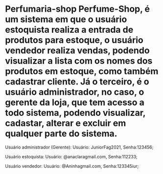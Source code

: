 # Perfumaria-shop Perfume-Shop, é um sistema em que o usuário estoquista realiza a entrada de produtos para estoque, o usuário vendedor realiza vendas, podendo visualizar a lista com os nomes dos produtos em estoque, como também cadastrar cliente. Já o terceiro, é o usuário administrador, no caso, o gerente da loja, que tem acesso a todo sistema, podendo visualizar, cadastar, alterar e excluir em qualquer parte do sistema.

Usuário administrador (Gerente): Usuário: JuniorFag2021, Senha:123456;

Usuário estoquista: Usuário: @anaclaragmail.com, Senha:112233;

Usuário vendedor: Usuário: @Aninhagmail.com, Senha:123345iur;
